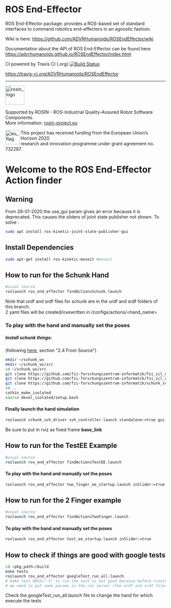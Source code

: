 # ROS End-Effector 
ROS End-Effector package: provides a ROS-based set of standard interfaces to command robotics end-effectors in an agnostic fashion.

Wiki is here: https://github.com/ADVRHumanoids/ROSEndEffector/wiki

Documentation about the API of ROS End-Effector can be found here https://advrhumanoids.github.io/ROSEndEffector/index.html

CI powered by Travis CI (.org) [![Build Status](https://travis-ci.org/ADVRHumanoids/ROSEndEffector.svg?branch=master)](https://travis-ci.org/ADVRHumanoids/ROSEndEffector)

https://travis-ci.org/ADVRHumanoids/ROSEndEffector

***
<!-- 
    ROSIN acknowledgement from the ROSIN press kit
    @ https://github.com/rosin-project/press_kit
-->

<a href="http://rosin-project.eu">
  <img src="http://rosin-project.eu/wp-content/uploads/rosin_ack_logo_wide.png" 
       alt="rosin_logo" height="60" >
</a>

Supported by ROSIN - ROS-Industrial Quality-Assured Robot Software Components.  
More information: <a href="http://rosin-project.eu">rosin-project.eu</a>

<img src="http://rosin-project.eu/wp-content/uploads/rosin_eu_flag.jpg" 
     alt="eu_flag" height="45" align="left" >  

This project has received funding from the European Union’s Horizon 2020  
research and innovation programme under grant agreement no. 732287. 




# Welcome to the ROS End-Effector Action finder

## Warning
From 28-01-2020 the use_gui param gives an error because it is deprecated. This causes the sliders of joint 
state publisher not shown. To solve : 
```bash
sudo apt install ros-kinetic-joint-state-publisher-gui
```

## Install Dependencies
```bash
sudo apt-get install ros-kinetic-moveit #moveit
```

## How to run for the Schunk Hand
```bash
#usual source
roslaunch ros_end_effector findActionsSchunk.launch
```
Note that urdf and srdf files for schunk are in the urdf and srdf folders of this branch.    
2 yaml files will be created/ovewritten in /configs/actions/<hand_name>
### To play with the hand and manually set the poses
##### Install schunk things: 
(following [here](http://wiki.ros.org/schunk_svh_driver), section "2.4 From Source")
```bash
mkdir ~/schunk_ws
mkdir ~/schunk_ws/src
cd ~/schunk_ws/src
git clone https://github.com/fzi-forschungszentrum-informatik/fzi_icl_core.git #schunk library, not sure if needed for only simulation
git clone https://github.com/fzi-forschungszentrum-informatik/fzi_icl_comm.git #schunk library, not sure if needed for only simulation
git clone https://github.com/fzi-forschungszentrum-informatik/schunk_svh_driver.git #the main schunk repo
cd ..
catkin_make_isolated
source devel_isolated/setup.bash
```
#### Finally launch the hand simulation
```bash
roslaunch schunk_svh_driver svh_controller.launch standalone:=true gui:=true simulation:=true
```
Be sure to put in rviz as fixed frame __base_link__

## How to run for the TestEE Example
```bash
#usual source
roslaunch ros_end_effector findActionsTestEE.launch
```
#### To play with the hand and manually set the poses
```bash
roslaunch ros_end_effector two_finger_ee_startup.launch inSlider:=true
```

## How to run for the 2 Finger example
```bash
#usual source
roslaunch ros_end_effector findActionsTwoFinger.launch
```
#### To play with the hand and manually set the poses
```bash
roslaunch ros_end_effector test_ee_startup.launch inSlider:=true
```

## How to check if things are good with google tests
```bash
cd <pkg_path>/build
make tests
roslaunch ros_end_effector googleTest_run_all.launch 
# make test ARGS="-V" to run the test is not good because before running the node 
# we need to put some params in the ros server (the urdf and srdf files)
```
Check the googleTest_run_all.launch file to change the hand for which execute the tests


